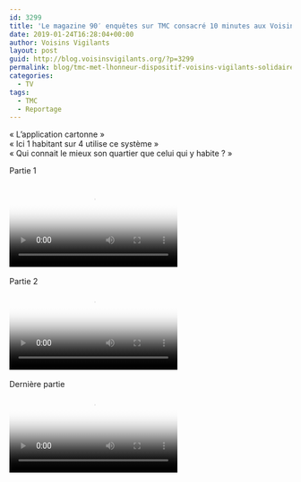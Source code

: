```yaml
---
id: 3299
title: 'Le magazine 90′ enquêtes sur TMC consacré 10 minutes aux Voisins Vigilants et Solidaires'
date: 2019-01-24T16:28:04+00:00
author: Voisins Vigilants
layout: post
guid: http://blog.voisinsvigilants.org/?p=3299
permalink: blog/tmc-met-lhonneur-dispositif-voisins-vigilants-solidaires-lapplication-cartonne/  
categories:
  - TV
tags:
  - TMC
  - Reportage  
---
```

« L’application cartonne »  
« Ici 1 habitant sur 4 utilise ce système »  
« Qui connait le mieux son quartier que celui qui y habite ? »  

Partie 1
<div class="videocontent"> 
<video
    id="tmc-90-enquete-ep1"
    class="video-js video-vv"    
    responsive="true"
    controls
    preload="auto"
    poster="./../../images/2019/01/90_enquetes_ep1.jpg"
    data-setup="{}"
  >
    <source src="./../../images/2019/01/90min_enquetes_ep1.mp4" type="video/mp4" />    
  </video>
</div>
<br>
Partie 2
<div class="videocontent"> 
<video
    id="tmc-90-enquete-ep2"
    class="video-js video-vv"
    controls
    preload="auto"    
    responsive="true"
    poster="./../../images/2019/01/90_enquetes_ep2.jpg"
    data-setup="{}"
  >
    <source src="./../../images/2019/01/90min_enquetes_ep2.mp4" type="video/mp4" />    
  </video> 
</div>
<br>
Dernière partie
<div class="videocontent">
<video
    id="tmc-90-enquete-ep3"
    class="video-js video-vv"
    controls
    preload="auto"    
    responsive="true"
    poster="./../../images/2019/01/90_enquetes_ep3.jpg"
    data-setup="{}"
  >
    <source src="./../../images/2019/01/90min_enquetes_ep3.mp4" type="video/mp4" />    
  </video> 
</div>
